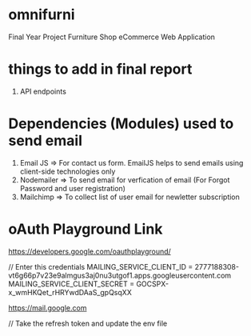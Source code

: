 # omnifurni

Final Year Project Furniture Shop eCommerce Web Application

# things to add in final report

1. API endpoints

# Dependencies (Modules) used to send email

1. Email JS => For contact us form. EmailJS helps to send emails using client-side technologies only
2. Nodemailer => To send email for verfication of email (For Forgot Password and user registration)
3. Mailchimp => To collect list of user email for newletter subscription

# oAuth Playground Link

https://developers.google.com/oauthplayground/

// Enter this credentials
MAILING_SERVICE_CLIENT_ID = 2777188308-vt6g66p7v23e9almgus3aj0nu3utgof1.apps.googleusercontent.com
MAILING_SERVICE_CLIENT_SECRET = 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

https://mail.google.com

// Take the refresh token and update the env file
